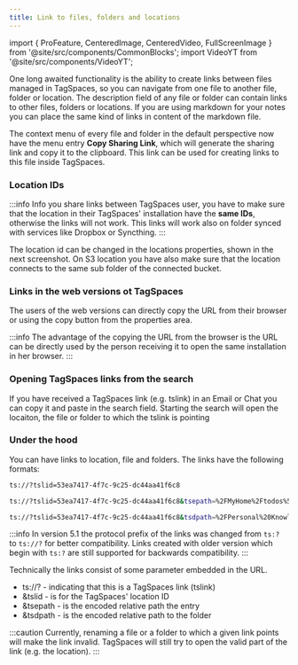 ```yaml
---
title: Link to files, folders and locations
---
```


import { ProFeature, CenteredImage, CenteredVideo, FullScreenImage } from '@site/src/components/CommonBlocks';
import VideoYT from '@site/src/components/VideoYT';

<ProFeature />

One long awaited functionality is the ability to create links between files managed in TagSpaces, so you can navigate from one file to another file, folder or location. The description field of any file or folder can contain links to other files, folders or locations. If you are using markdown for your notes you can place the same kind of links in content of the markdown file.

<VideoYT
    youtubeId="3F2YUKd6rDc"
    title="Using file and folder linking functionality in TagSpaces"
    posterUrl="/media/videoposters/linking-files-and-folders.jpg"
    height={550}
  />

The context menu of every file and folder in the default perspective now have the menu entry **Copy Sharing Link**, which will generate the sharing link and copy it to the clipboard. This link can be used for creating links to this file inside TagSpaces.

<CenteredImage
    caption="Context menu of a file containing the 'Copy Sharing Link' functionality"
    src="/media/copy-sharing-link.png"
  />

### Location IDs

:::info
Info you share links between TagSpaces user, you have to make sure that the location in their TagSpaces' installation have the **same IDs**, otherwise the links will not work. This links will work also on folder synced with services like Dropbox or Syncthing.
:::

The location id can be changed in the locations properties, shown in the next screenshot. On S3 location you have also make sure that the location connects to the same sub folder of the connected bucket.

<CenteredImage
  caption="Changing the location ID"
  src="/media/changing-location-id.png"
  maxWidth="515px"
/>

### Links in the web versions ot TagSpaces

The users of the web versions can directly copy the URL from their browser or using the copy button from the properties area.

<CenteredImage
    caption="Sharing link types in the entry properties"
    src="/media/tagspaces-links.png"
    showCaption
  />

:::info
The advantage of the copying the URL from the browser is the URL can be directly used by the person receiving it to open the same installation in her browser.
:::

### Opening TagSpaces links from the search

If you have received a TagSpaces link (e.g. tslink) in an Email or Chat you can copy it and paste in the search field. Starting the search will open the locaiton, the file or folder to which the tslink is pointing

<CenteredImage
    caption="Open TS-Links from the search box"
    src="/media/tslinks-in-search.png"
    showCaption
  />

### Under the hood

You can have links to location, file and folders. The links have the following formats:

```bash title="Link to a location"
ts://?tslid=53ea7417-4f7c-9c25-dc44aa41f6c8
```

```bash title="Sharing link for a file"
ts://?tslid=53ea7417-4f7c-9c25-dc44aa41f6c8&tsepath=%2FMyHome%2Ftodos%5B202109%5D.md
```

```bash title="Sharing link for a folder"
ts://?tslid=53ea7417-4f7c-9c25-dc44aa41f6c8&tsdpath=%2FPersonal%20Knowledge
```

:::info
In version 5.1 the protocol prefix of the links was changed from `ts:?` to `ts://?` for better compatibility. Links created with older version which begin with `ts:?` are still supported for backwards compatibility.
:::

Technically the links consist of some parameter embedded in the URL.

- ts://? - indicating that this is a TagSpaces link (tslink)
- &tslid - is for the TagSpaces' location ID
- &tsepath - is the encoded relative path the entry
- &tsdpath - is the encoded relative path to the folder

:::caution
Currently, renaming a file or a folder to which a given link points will make the link invalid. TagSpaces will still try to open the valid part of the link (e.g. the location).
:::
